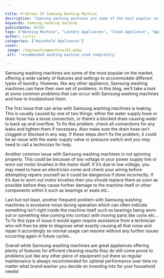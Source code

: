 ```yaml
---

title: Problems Of Samsung Washing Machine
description: "Samsung washing machines are some of the most popular on the market, offering a wide variety of features and settings to accommoda...keep going and find out"
keywords: samsung washing machine
publishDate: 45782
tags: ["Washing Machine", "Laundry Appliances", "Clean Appliance", "Appliance Brand"]
author: Curtis
categories: ["Household Appliances"]
cover: 
 image: /img/washingmachine/63.webp
 alt: 'recommended washing machine used completely'

---
```


Samsung washing machines are some of the most popular on the market, offering a wide variety of features and settings to accommodate different types of laundry. However, like any other appliance, Samsung washing machines can have their own set of problems. In this blog, we’ll take a look at some common problems that can occur with Samsung washing machines and how to troubleshoot them.

The first issue that can arise with Samsung washing machines is leaking. This is usually caused by one of two things: either the water supply hose or drain hose has a loose connection, or there’s a blocked drain causing water to back up and overflow. To fix this problem, check all connections for any leaks and tighten them if necessary. Also make sure the drain hose isn’t clogged or blocked in any way. If these steps don’t fix the problem, it could be an issue with the water supply valve or pressure switch and you may need to call a technician for help.

Another common issue with Samsung washing machines is not spinning properly. This could be because of low voltage in your power supply line or worn out motor brushes in the motor itself. If it’s due to low voltage, you may need to have an electrician come and check your wiring before attempting repairs yourself as it could be dangerous if done incorrectly. If it’s due to worn out motor brushes then you should replace them as soon as possible before they cause further damage to the machine itself or other components within it such as bearings or seals etc.. 

Last but not least, another frequent problem with Samsung washing machines is excessive noise during operation which can often indicate something isn’t right inside the machine itself such as bearings being worn out or something else coming into contact with moving parts like coins etc… To fix this type of issue it would again require assistance from a technician who will then be able to diagnose what exactly causing all that noise and repair it accordingly so normal usage can resume without any further issues occurring again in future cycles.. 

Overall while Samsung washing machines are great appliances offering plenty of features for efficient cleaning results they do still come prone to problems just like any other piece of equipment out there so regular maintenance is always recommended for optimal performance over time no matter what brand washer you decide on investing into for your household needs!
